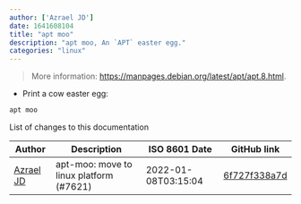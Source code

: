 ```yaml
---
author: ['Azrael JD']
date: 1641608104
title: "apt moo"
description: "apt moo, An `APT` easter egg."
categories: "linux"
---
```

> More information: <https://manpages.debian.org/latest/apt/apt.8.html>.

- Print a cow easter egg:

```bash
apt moo
```
List of changes to this documentation


Author | Description | ISO 8601 Date | GitHub link
------|-----|-----|-----
[Azrael JD](mailto:94840719+azraeljd@users.noreply.github.com) | apt-moo: move to linux platform (#7621) | 2022-01-08T03:15:04 | [6f727f338a7d](https://github.com/tldr-pages/tldr/commit/6f727f338a7d82b9400d069ce82a490e75365e0d)

